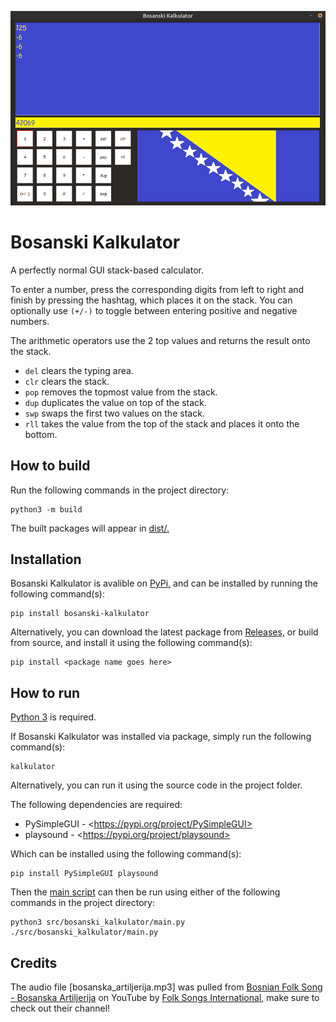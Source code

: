 ![Screen shot of Bosanski Kalkulator](screenshot.png)

# Bosanski Kalkulator

A perfectly normal GUI stack-based calculator.

To enter a number, press the corresponding digits from left to right and finish by pressing the hashtag, which places it on the stack. You can optionally use `(+/-)` to toggle between entering positive and negative numbers.

The arithmetic operators use the 2 top values and returns the result onto the stack.

- `del` clears the typing area.
- `clr` clears the stack.
- `pop` removes the topmost value from the stack.
- `dup` duplicates the value on top of the stack.
- `swp` swaps the first two values on the stack.
- `rll` takes the value from the top of the stack and places it onto the bottom.

## How to build

Run the following commands in the project directory:

```console
python3 -m build
```

The built packages will appear in [dist/.](dist "Distributables folder.")

## Installation

Bosanski Kalkulator is avalible on [PyPi,](https://pypi.org/project/bosanski-kalkulator "Bosanski Kalkulator on PyPi") and can be installed by running the following command(s):

```console
pip install bosanski-kalkulator
```

Alternatively, you can download the latest package from [Releases,](https://github.com/ona-li-toki-e-jan-Epiphany-tawa-mi/Bosanski-Kalkulator/releases "Bosanski Kalkulator releases.") or build from source, and install it using the following command(s):

```console
pip install <package name goes here>
```

## How to run

[Python 3](https://www.python.org "Python homepage") is required.

If Bosanski Kalkulator was installed via package, simply run the following command(s):

```console
kalkulator
```

Alternatively, you can run it using the source code in the project folder.

The following dependencies are required:

- PySimpleGUI - \<https://pypi.org/project/PySimpleGUI>
- playsound - \<https://pypi.org/project/playsound>

Which can be installed using the following command(s):
```console
pip install PySimpleGUI playsound
```

Then the [main script](src/bosanski_kalkulator/main.py "main.py") can then be run using either of the following commands in the project directory:
```console
python3 src/bosanski_kalkulator/main.py
./src/bosanski_kalkulator/main.py
```

## Credits

The audio file [bosanska_artiljerija.mp3] was pulled from [Bosnian Folk Song - Bosanska Artiljerija](bosanska_artiljerija.mp3 "Bosnian Folk Song - Bosanska Artiljerija") on YouTube by [Folk Songs International,](https://www.youtube.com/@FolkSongsInternational "Folk Songs International's YouTube channel") make sure to check out their channel!
